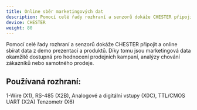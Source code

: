 ```yaml
---
title: Online sběr marketingových dat
description: Pomocí celé řady rozhraní a senzorů dokáže CHESTER připojit a online sbírat data z demo prezentací a produktů.
device: CHESTER
weight: 80
---
```


Pomocí celé řady rozhraní a senzorů dokáže CHESTER připojit a online sbírat data z demo prezentací a produktů. Díky tomu jsou marketingová data okamžitě dostupná pro hodnocení prodejních kampaní, analýzy chování zákazníků nebo samotného prodeje.

## Používaná rozhraní:
1-Wire (X1),
RS-485 (X2B),
Analogové a digitální vstupy (X0C),
TTL/CMOS UART (X2A)
Tenzometr (X6)
